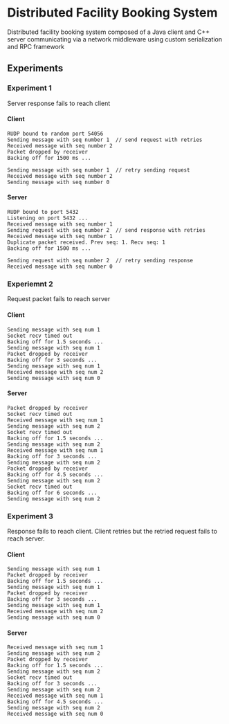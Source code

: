 # Distributed Facility Booking System
Distributed facility booking system composed of a Java client and C++ server communicating via a network middleware using custom serialization and RPC framework

## Experiments

### Experiment 1
Server response fails to reach client

#### Client
```
RUDP bound to random port 54056
Sending message with seq number 1  // send request with retries
Received message with seq number 2
Packet dropped by receiver
Backing off for 1500 ms ...

Sending message with seq number 1  // retry sending request
Received message with seq number 2
Sending message with seq number 0
```

#### Server
```
RUDP bound to port 5432
Listening on port 5432 ...
Received message with seq number 1
Sending request with seq number 2  // send response with retries
Received message with seq number 1
Duplicate packet received. Prev seq: 1. Recv seq: 1
Backing off for 1500 ms ...

Sending request with seq number 2  // retry sending response
Received message with seq number 0
```

### Experiemnt 2

Request packet fails to reach server

#### Client
```
Sending message with seq num 1
Socket recv timed out
Backing off for 1.5 seconds ...
Sending message with seq num 1
Packet dropped by receiver
Backing off for 3 seconds ...
Sending message with seq num 1
Received message with seq num 2
Sending message with seq num 0
```

#### Server
```
Packet dropped by receiver
Socket recv timed out
Received message with seq num 1
Sending message with seq num 2
Socket recv timed out
Backing off for 1.5 seconds ...
Sending message with seq num 2
Received message with seq num 1
Backing off for 3 seconds ...
Sending message with seq num 2
Packet dropped by receiver
Backing off for 4.5 seconds ...
Sending message with seq num 2
Socket recv timed out
Backing off for 6 seconds ...
Sending message with seq num 2
```

### Experiment 3

Response fails to reach client. Client retries but the retried request fails to reach server.

#### Client
```
Sending message with seq num 1
Packet dropped by receiver
Backing off for 1.5 seconds ...
Sending message with seq num 1
Packet dropped by receiver
Backing off for 3 seconds ...
Sending message with seq num 1
Received message with seq num 2
Sending message with seq num 0
```

#### Server
```
Received message with seq num 1
Sending message with seq num 2
Packet dropped by receiver
Backing off for 1.5 seconds ...
Sending message with seq num 2
Socket recv timed out
Backing off for 3 seconds ...
Sending message with seq num 2
Received message with seq num 1
Backing off for 4.5 seconds ...
Sending message with seq num 2
Received message with seq num 0
```